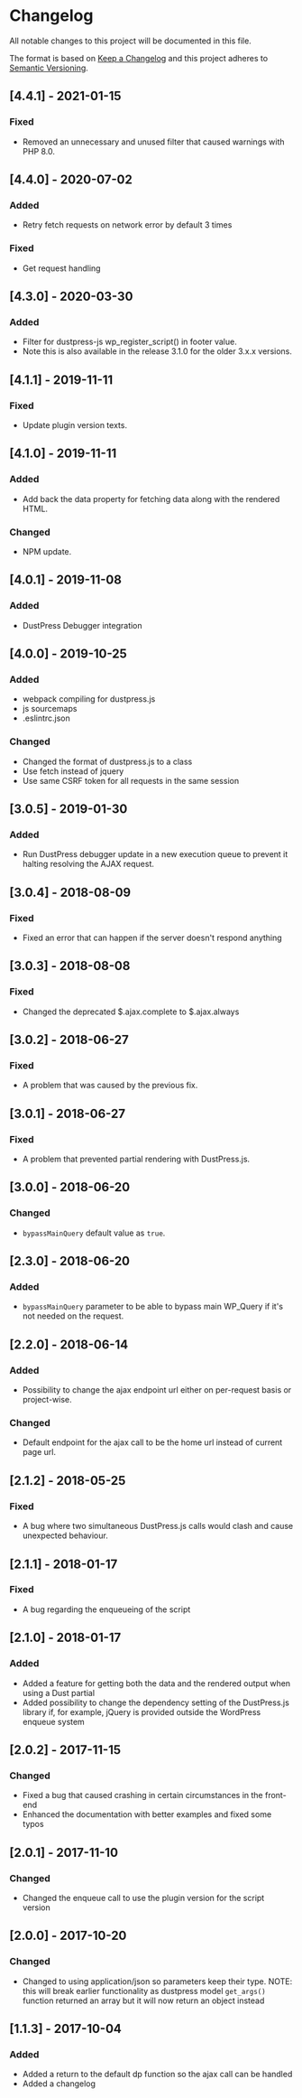 # Changelog
All notable changes to this project will be documented in this file.

The format is based on [Keep a Changelog](http://keepachangelog.com/en/1.0.0/)
and this project adheres to [Semantic Versioning](http://semver.org/spec/v2.0.0.html).

## [4.4.1] - 2021-01-15

### Fixed
- Removed an unnecessary and unused filter that caused warnings with PHP 8.0.

## [4.4.0] - 2020-07-02

### Added
- Retry fetch requests on network error by default 3 times

### Fixed
- Get request handling

## [4.3.0] - 2020-03-30

### Added
- Filter for dustpress-js wp_register_script() in footer value.
- Note this is also available in the release 3.1.0 for the older 3.x.x versions.

## [4.1.1] - 2019-11-11

### Fixed

- Update plugin version texts.

## [4.1.0] - 2019-11-11

### Added

- Add back the data property for fetching data along with the rendered HTML.

### Changed

- NPM update.

## [4.0.1] - 2019-11-08

### Added
- DustPress Debugger integration

## [4.0.0] - 2019-10-25

### Added
- webpack compiling for dustpress.js
- js sourcemaps
- .eslintrc.json

### Changed
- Changed the format of dustpress.js to a class
- Use fetch instead of jquery
- Use same CSRF token for all requests in the same session

## [3.0.5] - 2019-01-30

### Added

- Run DustPress debugger update in a new execution queue to prevent it halting resolving the AJAX request.

## [3.0.4] - 2018-08-09

### Fixed
- Fixed an error that can happen if the server doesn't respond anything

## [3.0.3] - 2018-08-08

### Fixed
- Changed the deprecated $.ajax.complete to $.ajax.always

## [3.0.2] - 2018-06-27

### Fixed
- A problem that was caused by the previous fix.

## [3.0.1] - 2018-06-27

### Fixed
- A problem that prevented partial rendering with DustPress.js.

## [3.0.0] - 2018-06-20

### Changed
- `bypassMainQuery` default value as `true`.

## [2.3.0] - 2018-06-20

### Added
- `bypassMainQuery` parameter to be able to bypass main WP_Query if it's not needed on the request.

## [2.2.0] - 2018-06-14

### Added
- Possibility to change the ajax endpoint url either on per-request basis or project-wise.

### Changed
- Default endpoint for the ajax call to be the home url instead of current page url.

## [2.1.2] - 2018-05-25

### Fixed
- A bug where two simultaneous DustPress.js calls would clash and cause unexpected behaviour.

## [2.1.1] - 2018-01-17

### Fixed
- A bug regarding the enqueueing of the script

## [2.1.0] - 2018-01-17

### Added
- Added a feature for getting both the data and the rendered output when using a Dust partial
- Added possibility to change the dependency setting of the DustPress.js library if, for example, jQuery is provided outside the WordPress enqueue system

## [2.0.2] - 2017-11-15

### Changed
- Fixed a bug that caused crashing in certain circumstances in the front-end
- Enhanced the documentation with better examples and fixed some typos

## [2.0.1] - 2017-11-10

### Changed
- Changed the enqueue call to use the plugin version for the script version

## [2.0.0] - 2017-10-20

### Changed
- Changed to using application/json so parameters keep their type. NOTE: this will break earlier functionality as dustpress model `get_args()` function returned an array but it will now return an object instead

## [1.1.3] - 2017-10-04

### Added
- Added a return to the default dp function so the ajax call can be handled
- Added a changelog

